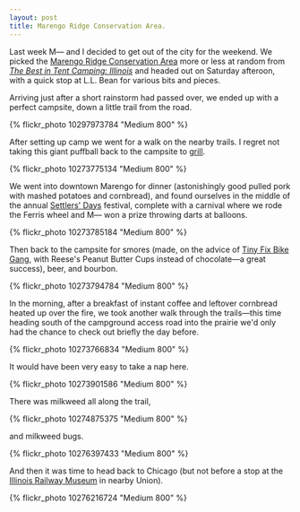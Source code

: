 ```yaml
---
layout: post
title: Marengo Ridge Conservation Area.
---
```


Last week M&mdash; and I decided to get out of the city for the weekend. We picked the <a href="http://www.mccdistrict.org/web/re-camping.htm">Marengo Ridge Conservation Area</a> more or less at random from <a href="http://www.amazon.com/The-Best-Tent-Camping-Illinois/dp/0897326431"><i>The Best in Tent Camping: Illinois</i></a> and headed out on Saturday afteroon, with a quick stop at L.L. Bean for various bits and pieces.

Arriving just after a short rainstorm had passed over, we ended up with a perfect campsite, down a little trail from the road.

{% flickr_photo 10297973784 "Medium 800" %}

After setting up camp we went for a walk on the nearby trails. I regret not taking this giant puffball back to the campsite to <a href="http://www.theguardian.com/lifeandstyle/allotment/2010/sep/22/allotments-gardens">grill</a>.

{% flickr_photo 10273775134 "Medium 800" %}

We went into downtown Marengo for dinner (astonishingly good pulled pork with  mashed potatoes and cornbread), and found ourselves in the middle of the annual <a href="http://www.settlersdays.com/">Settlers' Days</a> festival, complete with a carnival where we rode the Ferris wheel and M&mdash; won a prize throwing darts at balloons.

{% flickr_photo 10273785184 "Medium 800" %}

Then back to the campsite for smores (made, on the advice of <a href="http://tinyfixbikegang.com/go-bike-camping/">Tiny Fix Bike Gang</a>, with Reese's Peanut Butter Cups instead of chocolate&mdash;a great success), beer, and bourbon.

{% flickr_photo 10273794784 "Medium 800" %}

In the morning, after a breakfast of instant coffee and leftover cornbread heated up over the fire, we took another walk through the trails&mdash;this time heading south of the campground access road into the prairie we'd only had the chance to check out briefly the day before.

{% flickr_photo 10273766834 "Medium 800" %}

It would have been very easy to take a nap here.

{% flickr_photo 10273901586 "Medium 800" %}

There was milkweed all along the trail,

{% flickr_photo 10274875375 "Medium 800" %}

and milkweed bugs.

{% flickr_photo 10276397433 "Medium 800" %}

And then it was time to head back to Chicago (but not before a stop at the <a href="http://www.irm.org">Illinois Railway Museum</a> in nearby Union).

{% flickr_photo 10276216724 "Medium 800" %}